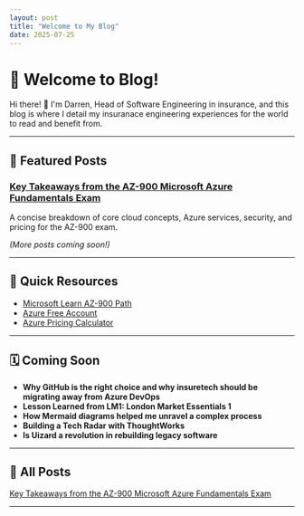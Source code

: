 ```yaml
---
layout: post
title: "Welcome to My Blog"
date: 2025-07-25
---
```


# 🌟 Welcome to Blog!

Hi there! 👋 I'm Darren, Head of Software Engineering in insurance, and this blog is where I detail my insuranace engineering experiences for the world to read and benefit from.

---

## 📌 Featured Posts

### [Key Takeaways from the AZ-900 Microsoft Azure Fundamentals Exam](_posts/2025-07-25-AZ900.md)  
A concise breakdown of core cloud concepts, Azure services, security, and pricing for the AZ-900 exam.  

*(More posts coming soon!)*

---

## 🔗 Quick Resources

- [Microsoft Learn AZ-900 Path](https://learn.microsoft.com/en-us/certifications/exams/az-900/)  
- [Azure Free Account](https://azure.microsoft.com/en-us/free/)  
- [Azure Pricing Calculator](https://azure.microsoft.com/en-us/pricing/calculator/)  

---

## 🗓️ Coming Soon

- **Why GitHub is the right choice and why insuretech should be migrating away from Azure DevOps**  
- **Lesson Learned from LM1: London Market Essentials 1**
- **How Mermaid diagrams helped me unravel a complex process**
- **Building a Tech Radar with ThoughtWorks**
- **Is Uizard a revolution in rebuilding legacy software**

---

## 🔁 All Posts
[Key Takeaways from the AZ-900 Microsoft Azure Fundamentals Exam](_posts/2025-07-25-AZ900.md)  

---


